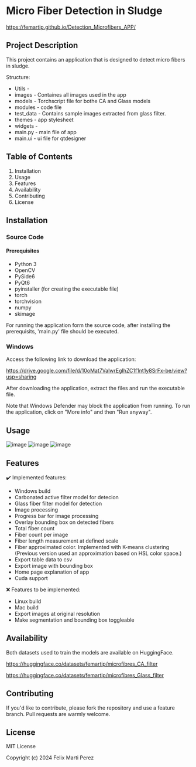 # Micro Fiber Detection in Sludge

https://femartip.github.io/Detection_Microfibers_APP/

## Project Description

This project contains an application that is designed to detect micro fibers in sludge.

Structure:

- Utils -
- images - Containes all images used in the app
- models - Torchscript file for bothe CA and Glass models
- modules - code file
- test_data - Contains sample images extracted from glass filter.
- themes - app stylesheet
- widgets -
- main.py - main file of app
- main.ui - ui file for qtdesigner

## Table of Contents

1. Installation
2. Usage
3. Features
4. Availability
5. Contributing
6. License

## Installation

### Source Code

#### Prerequisites

- Python 3
- OpenCV
- PySide6
- PyQt6
- pyinstaller (for creating the executable file)
- torch
- torchvision
- numpy
- skimage

For running the application form the source code, after installing the prerequisits, 'main.py' file should be executed.

### Windows

Access the following link to download the application:

https://drive.google.com/file/d/10oMat7ValwrEglhZC1f1nt1y8SrFx-be/view?usp=sharing

After downloading the application, extract the files and run the executable file.

Note that Windows Defender may block the application from running. To run the application, click on "More info" and then "Run anyway".

## Usage

![image](https://github.com/femartip/Detection_Microfibers_APP/assets/99536660/81a4f3b7-5168-4983-8f10-b1a74572c697)
![image](https://github.com/femartip/Detection_Microfibers_APP/assets/99536660/40a2f57d-9ecd-44fa-8a2d-1fed463c2fa8)
![image](https://github.com/femartip/Detection_Microfibers_APP/assets/99536660/6c09ec44-6b27-4db6-b2e5-539f861d8c17)

## Features

✔️ Implemented features:

- Windows build
- Carbonated active filter model for detecion
- Glass fiber filter model for detection
- Image processing
- Progress bar for image processing
- Overlay bounding box on detected fibers
- Total fiber count
- Fiber count per image
- Fiber length measurement at defined scale
- Fiber approximated color. Implemented with K-means clustering (Previous version used an approximation based on HSL color space.)
- Export table data to csv
- Export image with bounding box
- Home page explanation of app
- Cuda support

❌ Features to be implemented:

- Linux build
- Mac build
- Export images at original resolution
- Make segmentation and bounding box toggleable

## Availability

Both datasets used to train the models are available on HuggingFace.

https://huggingface.co/datasets/femartip/microfibres_CA_filter

https://huggingface.co/datasets/femartip/microfibres_Glass_filter

## Contributing

If you'd like to contribute, please fork the repository and use a feature branch. Pull requests are warmly welcome.

## License

MIT License

Copyright (c) 2024 Felix Marti Perez
